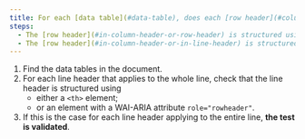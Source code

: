 ```yaml
---
title: For each [data table](#data-table), does each [row header](#column-or-row-header) applying to the entire row satisfy one of these conditions?
steps:
  - The [row header](#in-column-header-or-row-header) is structured using a `<th>` tag.
  - The [row header](#in-column-header-or-in-line-header) is structured using a tag with a WAI-ARIA attribute `role="rowheader"`.
---
```


1. Find the data tables in the document.
2. For each line header that applies to the whole line, check that the line header is structured using
   - either a `<th>` element;
   - or an element with a WAI-ARIA attribute `role="rowheader"`.
3. If this is the case for each line header applying to the entire line, **the test is validated**.
